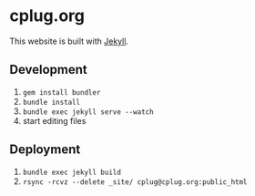 # cplug.org

This website is built with [Jekyll](http://jekyllrb.com/).

## Development

 1. `gem install bundler`
 2. `bundle install`
 3. `bundle exec jekyll serve --watch`
 4. start editing files

## Deployment

 1. `bundle exec jekyll build`
 2. `rsync -rcvz --delete _site/ cplug@cplug.org:public_html`

